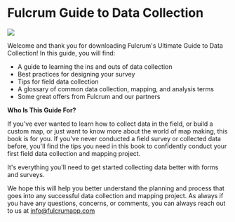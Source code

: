 # Fulcrum Guide to Data Collection

![](http://www.fulcrumapp.com/assets/img/fulcrum-logo.png)

Welcome and thank you for downloading Fulcrum's Ultimate Guide to Data Collection! In this guide, you will find:

- A guide to learning the ins and outs of data collection
- Best practices for designing your survey
- Tips for field data collection
- A glossary of common data collection, mapping, and analysis terms
- Some great offers from Fulcrum and our partners

**Who Is This Guide For?**

If you've ever wanted to learn how to collect data in the field, or build a custom map, or just want to know more about the world of map making, this book is for you. If you've never conducted a field survey or collected data before, you'll find the tips you need in this book to confidently conduct your first field data collection and mapping project. 

It's everything you'll need to get started collecting data better with forms and surveys.

We hope this will help you better understand the planning and process that goes into any successful data collection and mapping project. As always if you have any questions, concerns, or comments, you can always reach out to us at [info@fulcrumapp.com](mailto:info@fulcrumapp.com)

